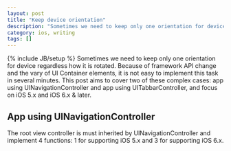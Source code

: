 ```yaml
---
layout: post
title: "Keep device orientation"
description: "Sometimes we need to keep only one orientation for device regardless how it is rotated. Because of framework API change and the vary of UI Container elements, it is not easy to implement this task in several minutes. This post aims to cover two of these complex cases: app using UINavigationController and app using UITabbarController, and focus on iOS 5.x and iOS 6.x and later."
category: ios, writing
tags: []
---
```

{% include JB/setup %}
Sometimes we need to keep only one orientation for device regardless how it is rotated. Because of framework API change and the vary of UI Container elements, it is not easy to implement this task in several minutes. This post aims to cover two of these complex cases: app using UINavigationController and app using UITabbarController, and focus on iOS 5.x and iOS 6.x \& later.

## App using UINavigationController

The root view controller is must inherited by UINavigationController and implement 4 functions: 1 for supporting iOS 5.x and 3 for supporting iOS 6.x.



